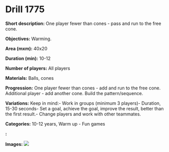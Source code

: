 # Drill 1775

**Short description:**
One player fewer than cones - pass and run to the free cone.

**Objectives:**
Warming.

**Area (mxm):**
40x20

**Duration (min):**
10-12

**Number of players:**
All players

**Materials:**
Balls, cones

**Progression:**
One player fewer than cones - add and run to the free cone. Additional player - add another cone. Build the pattern/sequence.

**Variations:**
Keep in mind:- Work in groups (minimum 3 players)- Duration, 15-30 seconds- Set a goal, achieve the goal, improve the result, better than the first result.- Change players and work with other teammates.

**Categories:**
10-12 years, Warm up - Fun games

**:**


**Images:**
![](https://www.coachingfutsal.com/\images\62525aea-33cb-484d-943e-d09212855247_355.png)

